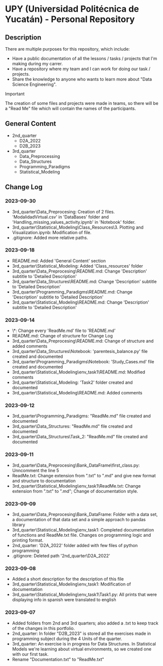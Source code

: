 # UPY (Universidad Politécnica de Yucatán) - Personal Repository

## Description
There are multiple purposes for this repository, which include:
- Have a public documentation of all the lessons / tasks / projects that I'm making during my carrer.
- Have a repository where my team and I can work for doing our task / projects.
- Share the knowledge to anyone who wants to learn more about "Data Science Engineering".

>[!IMPORTANT]
>
>The creation of some files and projects were made in teams, so there will be a "Read Me" file which will contain the names of the participants.

## General Content
- 2nd_quarter
    - D2A_2022
    - D2B_2023
- 3rd_quarter
    - Data_Preprocessing
    - Data_Structures
    - Programming_Paradigms
    - Statistical_Modeling

## Change Log
### 2023-09-30
- 3rd_quarter\Data_Preprocesing: Creation of 2 files. 'ModalidadVirtual.csv' in 'DataBases' folder and 'Handling_missing_values_activity.ipynb' in 'Notebook' folder.
- 3rd_quarter\Statistical_Modeling\Class_Resources\3. Plotting and Visualization.ipynb: Modification of file.
- .gitignore: Added more relative paths.

### 2023-09-18
- README.md: Added 'General Content' section
- 3rd_quarter\Statistical_Modeling: Added 'Class_resources' folder
- 3rd_quarter\Data_Preprocesing\README.md: Change 'Description' subtitle to 'Detailed Description'
- 3rd_quarter\Data_Structures\README.md: Change 'Description' subtitle to 'Detailed Description'
- 3rd_quarter\Programming_Paradigms\README.md: Change 'Description' subtitle to 'Detailed Description'
- 3rd_quarter\Statistical_Modeling\README.md: Change 'Description' subtitle to 'Detailed Description'

### 2023-09-14
- \\*: Change every 'ReadMe.md' file to 'README.md'
- README.md: Change of structure for Change Log
- 3rd_quarter\Data_Preprocesing\README.md: Change of structure and added comments
- 3rd_quarter\Data_Structures\Notebook: 'parentesis_balance.py' file created and documented
- 3rd_quarter\Programming_Paradigms\Notebook: 'Study_Cases.md' file created and documented
- 3rd_quarter\Statistical_Modeling\env_task1\README.md: Modified comments
- 3rd_quarter\Statistical_Modeling: 'Task2' folder created and documented
- 3rd_quarter\Statistical_Modeling\README.md: Added comments

### 2023-09-12
- 3rd_quarter\Programming_Paradigms\: "ReadMe.md" file created and documented
- 3rd_quarter\Data_Structures\: "ReadMe.md" file created and documented
- 3rd_quarter\Data_Structures\Task_2\: "ReadMe.md" file created and documented

### 2023-09-11
- 3rd_quarter\Data_Preprocesing\Bank_DataFrame\first_class.py: Unncomment the line 5
- ReadMe.txt: Change extension from ".txt" to ".md" and give new format and structure to documentation 
- 3rd_quarter\Statistical_Modeling\env_task1\ReadMe.txt: Change extension from ".txt" to ".md"; Change of documentation style.

### 2023-09-09
- 3rd_quarter\Data_Preprocesing\Bank_DataFrame\: Folder with a data set, a documentation of that data set and a simple approach to pandas library
- 3rd_quarter\Statistical_Modeling\env_task1\: Completed documentation of functions and ReadMe.txt file. Changes on programming logic and printing format.
- 2nd_quarter: 'D2A_2022' folder added with few files of python programming
- .gitignore: Deleted path '2nd_quarter\D2A_2022'

### 2023-09-08
- Added a short description for the description of this file
- 3rd_quarter\Statistical_Modeling\env_task1: Modification of documentation
- 3rd_quarter\Statistical_Modeling\env_task1\Task1.py: All prints that were displaying info in spanish were translated to english

### 2023-09-07
- Added folders from 2nd and 3rd quarters; also added a .txt to keep track of the changes in this portfolio.
- 2nd_quarter: In folder "D2B_2023" is stored all the exercises made in programming subject during the 4 Units of the quarter.
- 3rd_quarter: An exercise is in progress for Data Structures. In Statistical Models we're learning about virtual environments, so we created one with our first task.
- Rename "Documentation.txt" to "ReadMe.txt"
